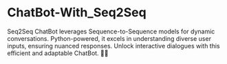 # ChatBot-With_Seq2Seq
Seq2Seq ChatBot leverages Sequence-to-Sequence models for dynamic conversations. Python-powered, it excels in understanding diverse user inputs, ensuring nuanced responses. Unlock interactive dialogues with this efficient and adaptable ChatBot. 🤖💬
